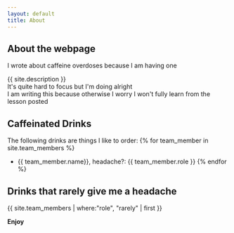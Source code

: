 ```yaml
---
layout: default
title: About
---
```


## About the webpage
I wrote about caffeine overdoses because I am having one

{{ site.description }}  
It's quite hard to focus but I'm doing alright    
I am writing this because otherwise I worry I won't fully learn from the lesson posted

## Caffeinated Drinks

The following drinks are things I like to order:
{% for team_member in site.team_members %}
- {{ team_member.name}}, headache?: {{ team_member.role }}
{% endfor %}

## Drinks that rarely give me a headache
{{ site.team_members | where:"role", "rarely" | first }}

**Enjoy**

